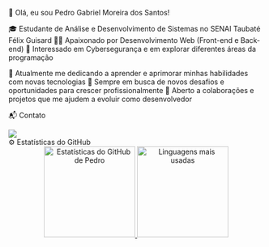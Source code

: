 👋 Olá, eu sou Pedro Gabriel Moreira dos Santos!

🎓 Estudante de Análise e Desenvolvimento de Sistemas no SENAI Taubaté Félix Guisard
👨‍💻 Apaixonado por Desenvolvimento Web (Front-end e Back-end)
🔐 Interessado em Cybersegurança e em explorar diferentes áreas da programação

💼 Atualmente me dedicando a aprender e aprimorar minhas habilidades com novas tecnologias
🌱 Sempre em busca de novos desafios e oportunidades para crescer profissionalmente
🤝 Aberto a colaborações e projetos que me ajudem a evoluir como desenvolvedor

📬 Contato
<div> <a href="mailto:pedrogabrielxx268@gmail.com"> <img loading="lazy" src="https://img.shields.io/badge/Gmail-D14836?style=for-the-badge&logo=gmail&logoColor=white"> </a> </div>
⚙️ Estatísticas do GitHub
<div align="center"> <a href="https://github.com/PedroZxK"> <img loading="lazy" height="180em" src="https://github-readme-stats.vercel.app/api?username=PedroZxK&show_icons=true&theme=dracula&include_all_commits=true&count_private=true" alt="Estatísticas do GitHub de Pedro"/> <img loading="lazy" height="180em" src="https://github-readme-stats.vercel.app/api/top-langs/?username=PedroZxK&layout=compact&langs_count=7&theme=dracula" alt="Linguagens mais usadas"/> </a> </div>
